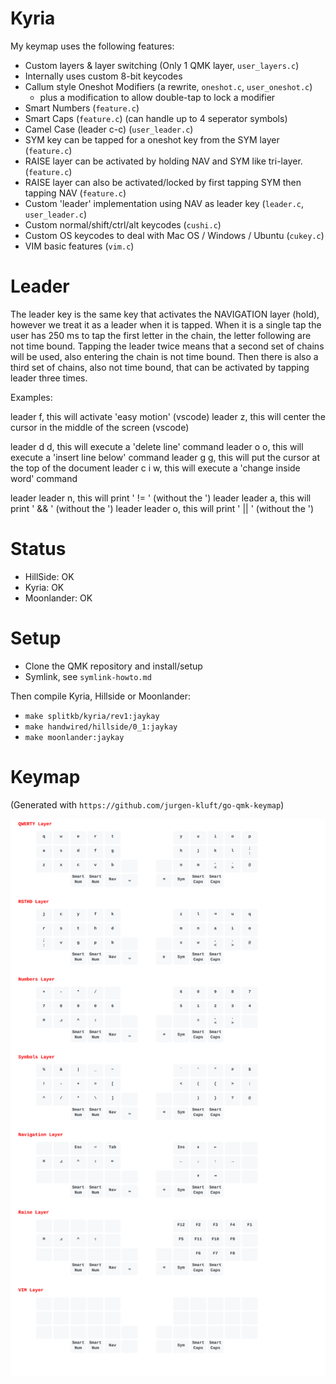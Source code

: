 # Kyria

My keymap uses the following features:
- Custom layers & layer switching (Only 1 QMK layer, `user_layers.c`)
- Internally uses custom 8-bit keycodes
- Callum style Oneshot Modifiers (a rewrite, `oneshot.c`, `user_oneshot.c`)
  - plus a modification to allow double-tap to lock a modifier
- Smart Numbers (`feature.c`)
- Smart Caps (`feature.c`) (can handle up to 4 seperator symbols)
- Camel Case (leader c-c) (`user_leader.c`)
- SYM key can be tapped for a oneshot key from the SYM layer (`feature.c`)
- RAISE layer can be activated by holding NAV and SYM like tri-layer. (`feature.c`)
- RAISE layer can also be activated/locked by first tapping SYM then tapping NAV (`feature.c`)
- Custom 'leader' implementation using NAV as leader key (`leader.c`, `user_leader.c`)
- Custom normal/shift/ctrl/alt keycodes (`cushi.c`)
- Custom OS keycodes to deal with Mac OS / Windows / Ubuntu (`cukey.c`)
- VIM basic features (`vim.c`)

# Leader

The leader key is the same key that activates the NAVIGATION layer (hold), however we treat it as a leader when it is tapped.
When it is a single tap the user has 250 ms to tap the first letter in the chain, the letter following are not time bound.
Tapping the leader twice means that a second set of chains will be used, also entering the chain is not time bound. Then
there is also a third set of chains, also not time bound, that can be activated by tapping leader three times.

Examples:

leader f, this will activate 'easy motion' (vscode)
leader z, this will center the cursor in the middle of the screen (vscode)

leader d d, this will execute a 'delete line' command
leader o o, this will execute a 'insert line below' command
leader g g, this will put the cursor at the top of the document
leader c i w, this will execute a 'change inside word' command

leader leader n, this will print ' != ' (without the ')
leader leader a, this will print ' && ' (without the ')
leader leader o, this will print ' || ' (without the ')

# Status

- HillSide: OK
- Kyria: OK
- Moonlander: OK

# Setup

- Clone the QMK repository and install/setup
- Symlink, see `symlink-howto.md`

Then compile Kyria, Hillside or Moonlander:

- `make splitkb/kyria/rev1:jaykay`
- `make handwired/hillside/0_1:jaykay`
- `make moonlander:jaykay`

# Keymap

(Generated with `https://github.com/jurgen-kluft/go-qmk-keymap`)

![](keymap.svg)
